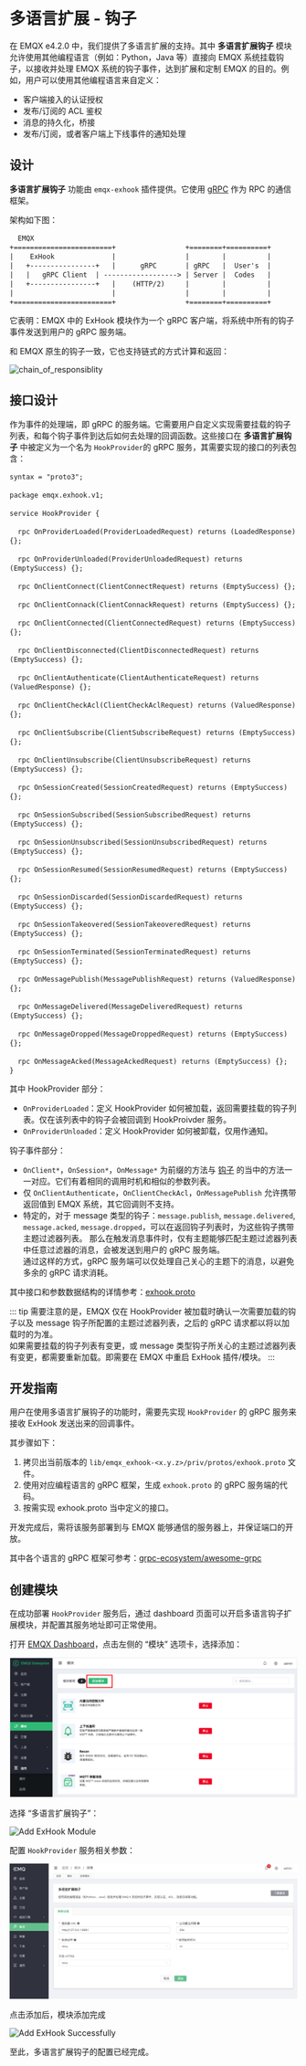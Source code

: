 # 多语言扩展 - 钩子

在 EMQX e4.2.0 中，我们提供了多语言扩展的支持。其中 **多语言扩展钩子** 模块允许使用其他编程语言（例如：Python，Java 等）直接向 EMQX 系统挂载钩子，以接收并处理 EMQX 系统的钩子事件，达到扩展和定制 EMQX 的目的。例如，用户可以使用其他编程语言来自定义：

- 客户端接入的认证授权
- 发布/订阅的 ACL 鉴权
- 消息的持久化，桥接
- 发布/订阅，或者客户端上下线事件的通知处理

## 设计

**多语言扩展钩子**  功能由 `emqx-exhook` 插件提供。它使用 [gRPC](https://www.grpc.io) 作为 RPC 的通信框架。

架构如下图：

```
  EMQX
+========================+                 +========+==========+
|    ExHook              |                 |        |          |
|   +----------------+   |      gRPC       | gRPC   |  User's  |
|   |   gRPC Client  | ------------------> | Server |  Codes   |
|   +----------------+   |    (HTTP/2)     |        |          |
|                        |                 |        |          |
+========================+                 +========+==========+
```

它表明：EMQX 中的 ExHook 模块作为一个 gRPC 客户端，将系统中所有的钩子事件发送到用户的 gRPC 服务端。

和 EMQX 原生的钩子一致，它也支持链式的方式计算和返回：

![chain_of_responsiblity](../advanced/assets/chain_of_responsiblity.png)

## 接口设计

作为事件的处理端，即 gRPC 的服务端。它需要用户自定义实现需要挂载的钩子列表，和每个钩子事件到达后如何去处理的回调函数。这些接口在 **多语言扩展钩子** 中被定义为一个名为 `HookProvider`的 gRPC 服务，其需要实现的接口的列表包含：

```
syntax = "proto3";

package emqx.exhook.v1;

service HookProvider {

  rpc OnProviderLoaded(ProviderLoadedRequest) returns (LoadedResponse) {};

  rpc OnProviderUnloaded(ProviderUnloadedRequest) returns (EmptySuccess) {};

  rpc OnClientConnect(ClientConnectRequest) returns (EmptySuccess) {};

  rpc OnClientConnack(ClientConnackRequest) returns (EmptySuccess) {};

  rpc OnClientConnected(ClientConnectedRequest) returns (EmptySuccess) {};

  rpc OnClientDisconnected(ClientDisconnectedRequest) returns (EmptySuccess) {};

  rpc OnClientAuthenticate(ClientAuthenticateRequest) returns (ValuedResponse) {};

  rpc OnClientCheckAcl(ClientCheckAclRequest) returns (ValuedResponse) {};

  rpc OnClientSubscribe(ClientSubscribeRequest) returns (EmptySuccess) {};

  rpc OnClientUnsubscribe(ClientUnsubscribeRequest) returns (EmptySuccess) {};

  rpc OnSessionCreated(SessionCreatedRequest) returns (EmptySuccess) {};

  rpc OnSessionSubscribed(SessionSubscribedRequest) returns (EmptySuccess) {};

  rpc OnSessionUnsubscribed(SessionUnsubscribedRequest) returns (EmptySuccess) {};

  rpc OnSessionResumed(SessionResumedRequest) returns (EmptySuccess) {};

  rpc OnSessionDiscarded(SessionDiscardedRequest) returns (EmptySuccess) {};

  rpc OnSessionTakeovered(SessionTakeoveredRequest) returns (EmptySuccess) {};

  rpc OnSessionTerminated(SessionTerminatedRequest) returns (EmptySuccess) {};

  rpc OnMessagePublish(MessagePublishRequest) returns (ValuedResponse) {};

  rpc OnMessageDelivered(MessageDeliveredRequest) returns (EmptySuccess) {};

  rpc OnMessageDropped(MessageDroppedRequest) returns (EmptySuccess) {};

  rpc OnMessageAcked(MessageAckedRequest) returns (EmptySuccess) {};
}
```

其中 HookProvider 部分：

- `OnProviderLoaded`：定义 HookProvider 如何被加载，返回需要挂载的钩子列表。仅在该列表中的钩子会被回调到 HookProivder 服务。
- `OnProviderUnloaded`：定义 HookProvider 如何被卸载，仅用作通知。

钩子事件部分：

- `OnClient*`，`OnSession*`，`OnMessage*` 为前缀的方法与 [钩子](../advanced/hooks.md) 的当中的方法一一对应。它们有着相同的调用时机和相似的参数列表。
- 仅 `OnClientAuthenticate`，`OnClientCheckAcl`，`OnMessagePublish` 允许携带返回值到 EMQX 系统，其它回调则不支持。
- 特定的，对于 message 类型的钩子：`message.publish`, `message.delivered`, `message.acked`, `message.dropped`，可以在返回钩子列表时，为这些钩子携带主题过滤器列表。
  那么在触发消息事件时，仅有主题能够匹配主题过滤器列表中任意过滤器的消息，会被发送到用户的 gRPC 服务端。<br />
  通过这样的方式，gRPC 服务端可以仅处理自己关心的主题下的消息，以避免多余的 gRPC 请求消耗。

其中接口和参数数据结构的详情参考：[exhook.proto](https://github.com/emqx/emqx/blob/main-v4.3/apps/emqx_exhook/priv/protos/exhook.proto)

::: tip
需要注意的是，EMQX 仅在 HookProvider 被加载时确认一次需要加载的钩子以及 message 钩子所配置的主题过滤器列表，之后的 gRPC 请求都以将以加载时的为准。<br />
如果需要挂载的钩子列表有变更，或 message 类型钩子所关心的主题过滤器列表有变更，都需要重新加载。即需要在 EMQX 中重启 ExHook 插件/模块。
:::

## 开发指南

用户在使用多语言扩展钩子的功能时，需要先实现 `HookProvider` 的 gRPC 服务来接收 ExHook 发送出来的回调事件。

其步骤如下：

1. 拷贝出当前版本的 `lib/emqx_exhook-<x.y.z>/priv/protos/exhook.proto` 文件。
2. 使用对应编程语言的 gRPC 框架，生成 `exhook.proto` 的 gRPC 服务端的代码。
3. 按需实现 exhook.proto 当中定义的接口。

开发完成后，需将该服务部署到与 EMQX 能够通信的服务器上，并保证端口的开放。

其中各个语言的 gRPC 框架可参考：[grpc-ecosystem/awesome-grpc](https://github.com/grpc-ecosystem/awesome-grpc)


## 创建模块

在成功部署 `HookProvider` 服务后，通过 dashboard 页面可以开启多语言钩子扩展模块，并配置其服务地址即可正常使用。

打开 [EMQX Dashboard](http://127.0.0.1:18083/#/modules)，点击左侧的 “模块” 选项卡，选择添加：

![Modules](./assets/modules.png)

选择 “多语言扩展钩子”：

![Add ExHook Module](./assets/exhook-add.jpg)

配置 `HookProvider` 服务相关参数：

![Configure ExHook gRPC Server](./assets/exhook-conf.jpg)

点击添加后，模块添加完成

![Add ExHook Successfully](./assets/exhook-succ.jpg)

至此，多语言扩展钩子的配置已经完成。
